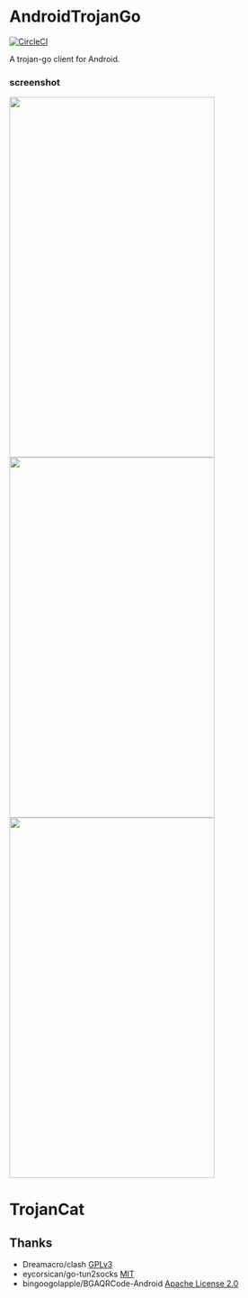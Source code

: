 # AndroidTrojanGo
[![CircleCI](https://circleci.com/gh/trojan-gfw/igniter/tree/master.svg?style=svg)](https://circleci.com/gh/Lonstari/AndroidTrojanGo/tree/master) 


A trojan-go client for Android.

### screenshot
<img width="365" height="640" src="https://github.com/Jidoer/AndroidTrojanGo/blob/main/screenshot/0.png?raw=true"/>
<img width="365" height="640" src="https://github.com/Jidoer/AndroidTrojanGo/blob/main/screenshot/1.png?raw=true"/>
<img width="365" height="640" src="https://github.com/Jidoer/AndroidTrojanGo/blob/main/screenshot/2.png?raw=true"/>

# TrojanCat


## Thanks

* Dreamacro/clash [GPLv3](https://github.com/Dreamacro/clash/blob/master/LICENSE)
* eycorsican/go-tun2socks [MIT](https://github.com/eycorsican/go-tun2socks/blob/master/LICENSE)
* bingoogolapple/BGAQRCode-Android [Apache License 2.0](https://github.com/bingoogolapple/BGAQRCode-Android)

